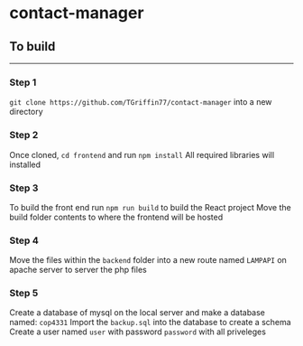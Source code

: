 # contact-manager

## To build
---
### Step 1
`git clone https://github.com/TGriffin77/contact-manager` into a new directory

### Step 2
Once cloned, `cd frontend` and run `npm install`
All required libraries will installed

### Step 3
To build the front end run `npm run build` to build the React project
Move the build folder contents to where the frontend will be hosted

### Step 4
Move the files within the `backend` folder into a new route named `LAMPAPI` on apache server to server the php files

### Step 5
Create a database of mysql on the local server and make a database named: `cop4331`
Import the `backup.sql` into the database to create a schema
Create a user named `user` with password `password` with all priveleges